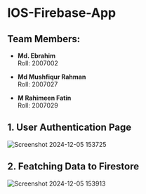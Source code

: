 # IOS-Firebase-App

## Team Members:
- **Md. Ebrahim**  
  Roll: 2007002

- **Md Mushfiqur Rahman**  
  Roll: 2007027

- **M Rahimeen Fatin**  
  Roll: 2007029

## 1. User Authentication Page
![Screenshot 2024-12-05 153725](https://github.com/user-attachments/assets/812f74dd-832f-46a5-a3ef-d86f68dbea50)
## 2. Featching Data to Firestore
![Screenshot 2024-12-05 153913](https://github.com/user-attachments/assets/e67e516e-4838-4418-aeca-fff90ca3fa70)

